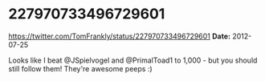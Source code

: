 # 227970733496729601
https://twitter.com/TomFrankly/status/227970733496729601
**Date:** 2012-07-25

Looks like I beat @JSpielvogel and @PrimalToad1 to 1,000 - but you should still follow them! They're awesome peeps :)

